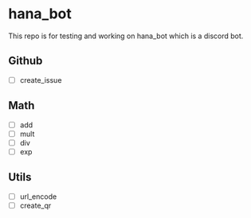 # hana_bot

This repo is for testing and working on hana_bot which is a discord bot. 



## Github
 - [ ] create_issue

## Math
 - [ ] add
 - [ ] mult
 - [ ] div
 - [ ] exp

## Utils
 - [ ] url_encode
 - [ ] create_qr